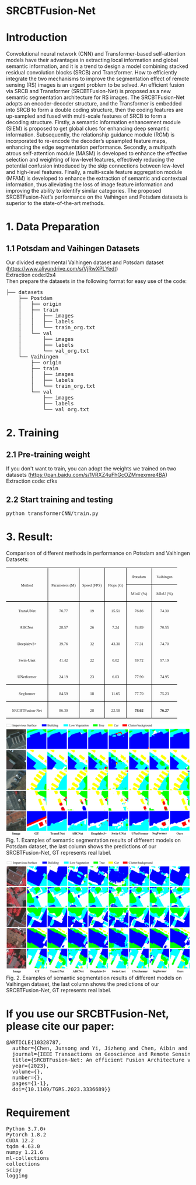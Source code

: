 # SRCBTFusion-Net
# Introduction
Convolutional neural network (CNN) and Transformer-based self-attention models have their advantages in extracting local information and global semantic information, and it is a trend to design a model combining stacked residual convolution blocks (SRCB) and Transformer. How to efficiently integrate the two mechanisms to improve the segmentation effect of remote sensing (RS) images is an urgent problem
to be solved. An efficient fusion via SRCB and Transformer (SRCBTFusion-Net) is proposed as a new semantic segmentation architecture for RS images. The SRCBTFusion-Net adopts an encoder-decoder structure, and the Transformer is embedded into SRCB to form a double coding structure, then the coding features are up-sampled and fused with multi-scale features of SRCB to form a decoding structure. Firstly, a semantic
information enhancement module (SIEM) is proposed to get global clues for enhancing deep semantic information. Subsequently, the relationship guidance module (RGM) is incorporated to re-encode the decoder’s upsampled feature maps, enhancing the edge segmentation performance. Secondly, a multipath atrous self-attention module (MASM) is developed to enhance the effective selection and weighting of low-level features, effectively reducing the potential confusion introduced by the skip connections between low-level and high-level features. Finally, a multi-scale feature aggregation module (MFAM) is developed to enhance the extraction of semantic and contextual information, thus alleviating the loss of image feature information and improving the ability to identify similar categories. The proposed SRCBTFusion-Net’s performance on the Vaihingen and Potsdam datasets is superior to the state-of-the-art methods.
# 1. Data Preparation
## 1.1 Potsdam and Vaihingen Datasets 
Our divided experimental Vaihingen dataset and Potsdam dataset (https://www.aliyundrive.com/s/VjRwXPLYedt)<br>
Extraction code:l2x4<br>
Then prepare the datasets in the following format for easy use of the code:
<pre>├── datasets
    ├── Postdam
    │   ├── origin
    │   ├── train
    │   │   ├── images
    │   │   ├── labels
    │   │   └── train_org.txt
    │   └── val
    │       ├── images
    │       ├── labels
    │       └── val_org.txt
    └── Vaihingen
        ├── origin
        ├── train
        │   ├── images
        │   ├── labels
        │   └── train_org.txt
        └── val
            ├── images
            ├── labels
            └── val_org.txt
</pre>
# 2. Training
## 2.1 Pre-training weight
If you don't want to train, you can adopt the weights we trained on two datasets (https://pan.baidu.com/s/1VRXZ4uFhGcOZMmexmre4BA)<br>
Extraction code: cfks
## 2.2 Start training and testing
<pre>python transformerCNN/train.py</pre>
# 3. Result:
Comparison of different methods in performance on Potsdam and Vaihingen Datasets:
<table class="MsoTableGrid" border="1" cellspacing="0" cellpadding="0" width="469" style="width:351.8pt;border-collapse:collapse;border:none;mso-border-alt:solid windowtext .5pt;
 mso-yfti-tbllook:1184;mso-padding-alt:0cm 5.4pt 0cm 5.4pt">
 <tbody><tr style="mso-yfti-irow:0;mso-yfti-firstrow:yes;height:6.95pt">
  <td width="123" rowspan="2" style="width:92.15pt;border-top:solid windowtext 1.0pt;
  border-left:none;border-bottom:double windowtext 1.5pt;border-right:solid windowtext 1.0pt;
  mso-border-top-alt:solid windowtext .5pt;mso-border-bottom-alt:double windowtext 1.5pt;
  mso-border-right-alt:solid windowtext .5pt;padding:0cm 5.4pt 0cm 5.4pt;
  height:6.95pt">
  <p class="MsoNormal" align="center" style="text-align:center"><span lang="EN-US" style="font-size:8.0pt;font-family:&quot;Times New Roman&quot;,serif;mso-fareast-font-family:
  宋体">Method<o:p></o:p></span></p>
  </td>
  <td width="85" rowspan="2" style="width:63.8pt;border-top:solid windowtext 1.0pt;
  border-left:none;border-bottom:double windowtext 1.5pt;border-right:solid windowtext 1.0pt;
  mso-border-left-alt:solid windowtext .5pt;mso-border-alt:solid windowtext .5pt;
  mso-border-bottom-alt:double windowtext 1.5pt;padding:0cm 5.4pt 0cm 5.4pt;
  height:6.95pt">
  <p class="MsoNormal" align="center" style="text-align:center"><span lang="EN-US" style="font-size:8.0pt;font-family:&quot;Times New Roman&quot;,serif;mso-fareast-font-family:
  宋体">Parameters (M)<o:p></o:p></span></p>
  </td>
  <td width="76" rowspan="2" style="width:2.0cm;border-top:solid windowtext 1.0pt;
  border-left:none;border-bottom:double windowtext 1.5pt;border-right:solid windowtext 1.0pt;
  mso-border-left-alt:solid windowtext .5pt;mso-border-alt:solid windowtext .5pt;
  mso-border-bottom-alt:double windowtext 1.5pt;padding:0cm 5.4pt 0cm 5.4pt;
  height:6.95pt">
  <p class="MsoNormal" align="center" style="text-align:center"><span lang="EN-US" style="font-size:8.0pt;font-family:&quot;Times New Roman&quot;,serif;mso-fareast-font-family:
  宋体">Speed (FPS)<o:p></o:p></span></p>
  </td>
  <td width="57" rowspan="2" style="width:42.55pt;border-top:solid windowtext 1.0pt;
  border-left:none;border-bottom:double windowtext 1.5pt;border-right:solid windowtext 1.0pt;
  mso-border-left-alt:solid windowtext .5pt;mso-border-alt:solid windowtext .5pt;
  mso-border-bottom-alt:double windowtext 1.5pt;padding:0cm 5.4pt 0cm 5.4pt;
  height:6.95pt">
  <p class="MsoNormal" align="center" style="text-align:center"><span lang="EN-US" style="font-size:8.0pt;font-family:&quot;Times New Roman&quot;,serif;mso-fareast-font-family:
  宋体">Flops (G)<o:p></o:p></span></p>
  </td>
  <td width="66" style="width:49.6pt;border-top:solid windowtext 1.0pt;
  border-left:none;border-bottom:solid windowtext 1.0pt;border-right:none;
  mso-border-left-alt:solid windowtext .5pt;mso-border-top-alt:solid windowtext .5pt;
  mso-border-left-alt:solid windowtext .5pt;mso-border-bottom-alt:solid windowtext .5pt;
  padding:0cm 5.4pt 0cm 5.4pt;height:6.95pt">
  <p class="MsoNormal" align="center" style="text-align:center"><span lang="EN-US" style="font-size:8.0pt;font-family:&quot;Times New Roman&quot;,serif;mso-fareast-font-family:
  宋体;color:black;mso-themecolor:text1">Potsdam</span><span lang="EN-US" style="font-size:8.0pt;font-family:&quot;Times New Roman&quot;,serif;mso-fareast-font-family:
  宋体"><o:p></o:p></span></p>
  </td>
  <td width="63" style="width:47.0pt;border:solid windowtext 1.0pt;border-right:
  none;mso-border-top-alt:solid windowtext .5pt;mso-border-left-alt:solid windowtext .5pt;
  mso-border-bottom-alt:solid windowtext .5pt;padding:0cm 5.4pt 0cm 5.4pt;
  height:6.95pt">
  <p class="MsoNormal" align="center" style="text-align:center"><span lang="EN-US" style="font-size:8.0pt;font-family:&quot;Times New Roman&quot;,serif;mso-fareast-font-family:
  宋体">Vaihingen<o:p></o:p></span></p>
  </td>
 </tr>
 <tr style="mso-yfti-irow:1;height:6.95pt">
  <td width="66" style="width:49.6pt;border-top:none;border-left:none;border-bottom:
  double windowtext 1.5pt;border-right:solid windowtext 1.0pt;mso-border-top-alt:
  solid windowtext .5pt;mso-border-left-alt:solid windowtext .5pt;mso-border-alt:
  solid windowtext .5pt;mso-border-bottom-alt:double windowtext 1.5pt;
  padding:0cm 5.4pt 0cm 5.4pt;height:6.95pt">
  <p class="MsoNormal" align="center" style="text-align:center"><span lang="EN-US" style="font-size:8.0pt;font-family:&quot;Times New Roman&quot;,serif;mso-fareast-font-family:
  宋体">MIoU (%)<o:p></o:p></span></p>
  </td>
  <td width="63" style="width:47.0pt;border:none;border-bottom:double windowtext 1.5pt;
  mso-border-top-alt:solid windowtext .5pt;mso-border-left-alt:solid windowtext .5pt;
  padding:0cm 5.4pt 0cm 5.4pt;height:6.95pt">
  <p class="MsoNormal" align="center" style="text-align:center"><span lang="EN-US" style="font-size:8.0pt;font-family:&quot;Times New Roman&quot;,serif;mso-fareast-font-family:
  宋体">MIoU (%)<o:p></o:p></span></p>
  </td>
 </tr>
 <tr style="mso-yfti-irow:2;height:6.95pt">
  <td width="123" style="width:92.15pt;border:none;border-right:solid windowtext 1.0pt;
  mso-border-top-alt:double windowtext 1.5pt;mso-border-top-alt:double windowtext 1.5pt;
  mso-border-right-alt:solid windowtext .5pt;padding:0cm 5.4pt 0cm 5.4pt;
  height:6.95pt">
  <p class="MsoNormal" align="center" style="text-align:center"><span class="SpellE"><span lang="EN-US" style="font-size:8.0pt;font-family:&quot;Times New Roman&quot;,serif;
  mso-fareast-font-family:宋体">TransUNet</span></span><span lang="EN-US" style="font-size:8.0pt;font-family:&quot;Times New Roman&quot;,serif;mso-fareast-font-family:
  宋体"><o:p></o:p></span></p>
  </td>
  <td width="85" style="width:63.8pt;border:none;border-right:solid windowtext 1.0pt;
  mso-border-top-alt:double windowtext 1.5pt;mso-border-left-alt:solid windowtext .5pt;
  mso-border-top-alt:double windowtext 1.5pt;mso-border-left-alt:solid windowtext .5pt;
  mso-border-right-alt:solid windowtext .5pt;padding:0cm 5.4pt 0cm 5.4pt;
  height:6.95pt">
  <p class="MsoNormal" align="center" style="text-align:center"><span lang="EN-US" style="font-size:8.0pt;font-family:&quot;Times New Roman&quot;,serif;mso-fareast-font-family:
  宋体">76.77<o:p></o:p></span></p>
  </td>
  <td width="76" style="width:2.0cm;border:none;border-right:solid windowtext 1.0pt;
  mso-border-top-alt:double windowtext 1.5pt;mso-border-left-alt:solid windowtext .5pt;
  mso-border-top-alt:double windowtext 1.5pt;mso-border-left-alt:solid windowtext .5pt;
  mso-border-right-alt:solid windowtext .5pt;padding:0cm 5.4pt 0cm 5.4pt;
  height:6.95pt">
  <p class="MsoNormal" align="center" style="text-align:center"><span lang="EN-US" style="font-size:8.0pt;font-family:&quot;Times New Roman&quot;,serif;mso-fareast-font-family:
  宋体">19<o:p></o:p></span></p>
  </td>
  <td width="57" style="width:42.55pt;border:none;border-right:solid windowtext 1.0pt;
  mso-border-top-alt:double windowtext 1.5pt;mso-border-left-alt:solid windowtext .5pt;
  mso-border-top-alt:double windowtext 1.5pt;mso-border-left-alt:solid windowtext .5pt;
  mso-border-right-alt:solid windowtext .5pt;padding:0cm 5.4pt 0cm 5.4pt;
  height:6.95pt">
  <p class="MsoNormal" align="center" style="text-align:center"><span lang="EN-US" style="font-size:8.0pt;font-family:&quot;Times New Roman&quot;,serif;mso-fareast-font-family:
  宋体">15.51<o:p></o:p></span></p>
  </td>
  <td width="66" style="width:49.6pt;border:none;border-right:solid windowtext 1.0pt;
  mso-border-top-alt:double windowtext 1.5pt;mso-border-left-alt:solid windowtext .5pt;
  mso-border-top-alt:double windowtext 1.5pt;mso-border-left-alt:solid windowtext .5pt;
  mso-border-right-alt:solid windowtext .5pt;padding:0cm 5.4pt 0cm 5.4pt;
  height:6.95pt">
  <p class="MsoNormal" align="center" style="text-align:center"><span lang="EN-US" style="font-size:8.0pt;font-family:&quot;Times New Roman&quot;,serif;mso-fareast-font-family:
  宋体">76.86<o:p></o:p></span></p>
  </td>
  <td width="63" style="width:47.0pt;border:none;mso-border-top-alt:double windowtext 1.5pt;
  mso-border-left-alt:solid windowtext .5pt;padding:0cm 5.4pt 0cm 5.4pt;
  height:6.95pt">
  <p class="MsoNormal" align="center" style="text-align:center"><span lang="EN-US" style="font-size:8.0pt;font-family:&quot;Times New Roman&quot;,serif;mso-fareast-font-family:
  宋体">74.30<o:p></o:p></span></p>
  </td>
 </tr>
 <tr style="mso-yfti-irow:3;height:6.95pt">
  <td width="123" style="width:92.15pt;border:none;border-right:solid windowtext 1.0pt;
  mso-border-right-alt:solid windowtext .5pt;padding:0cm 5.4pt 0cm 5.4pt;
  height:6.95pt">
  <p class="MsoNormal" align="center" style="text-align:center"><span class="SpellE"><span lang="EN-US" style="font-size:8.0pt;font-family:&quot;Times New Roman&quot;,serif;
  mso-fareast-font-family:宋体">ABCNet</span></span><!--[if supportFields]><span
  lang=EN-US style='font-size:8.0pt;font-family:"Times New Roman",serif;
  mso-fareast-font-family:宋体'><span style='mso-element:field-begin'></span> REF
  _Ref135246882 \r \h<span style='mso-spacerun:yes'>&nbsp; </span>\*
  MERGEFORMAT <span style='mso-element:field-separator'></span></span><![endif]--><span lang="EN-US" style="font-size:8.0pt;font-family:&quot;Times New Roman&quot;,serif;
  mso-fareast-font-family:宋体"><span style="mso-spacerun:yes">&nbsp;</span><!--[if gte mso 9]><xml>
   <w:data>08D0C9EA79F9BACE118C8200AA004BA90B02000000080000000E0000005F005200650066003100330035003200340036003800380032000000</w:data>
  </xml><![endif]--></span><!--[if supportFields]><span lang=EN-US
  style='font-size:8.0pt;font-family:"Times New Roman",serif;mso-fareast-font-family:
  宋体'><span style='mso-element:field-end'></span></span><![endif]--><span lang="EN-US" style="font-size:8.0pt;font-family:&quot;Times New Roman&quot;,serif;
  mso-fareast-font-family:宋体"><o:p></o:p></span></p>
  </td>
  <td width="85" style="width:63.8pt;border:none;border-right:solid windowtext 1.0pt;
  mso-border-left-alt:solid windowtext .5pt;mso-border-left-alt:solid windowtext .5pt;
  mso-border-right-alt:solid windowtext .5pt;padding:0cm 5.4pt 0cm 5.4pt;
  height:6.95pt">
  <p class="MsoNormal" align="center" style="text-align:center"><span lang="EN-US" style="font-size:8.0pt;font-family:&quot;Times New Roman&quot;,serif;mso-fareast-font-family:
  宋体">28.57<o:p></o:p></span></p>
  </td>
  <td width="76" style="width:2.0cm;border:none;border-right:solid windowtext 1.0pt;
  mso-border-left-alt:solid windowtext .5pt;mso-border-left-alt:solid windowtext .5pt;
  mso-border-right-alt:solid windowtext .5pt;padding:0cm 5.4pt 0cm 5.4pt;
  height:6.95pt">
  <p class="MsoNormal" align="center" style="text-align:center"><span lang="EN-US" style="font-size:8.0pt;font-family:&quot;Times New Roman&quot;,serif;mso-fareast-font-family:
  宋体">26<o:p></o:p></span></p>
  </td>
  <td width="57" style="width:42.55pt;border:none;border-right:solid windowtext 1.0pt;
  mso-border-left-alt:solid windowtext .5pt;mso-border-left-alt:solid windowtext .5pt;
  mso-border-right-alt:solid windowtext .5pt;padding:0cm 5.4pt 0cm 5.4pt;
  height:6.95pt">
  <p class="MsoNormal" align="center" style="text-align:center"><span lang="EN-US" style="font-size:8.0pt;font-family:&quot;Times New Roman&quot;,serif;mso-fareast-font-family:
  宋体">7.24<o:p></o:p></span></p>
  </td>
  <td width="66" style="width:49.6pt;border:none;border-right:solid windowtext 1.0pt;
  mso-border-left-alt:solid windowtext .5pt;mso-border-left-alt:solid windowtext .5pt;
  mso-border-right-alt:solid windowtext .5pt;padding:0cm 5.4pt 0cm 5.4pt;
  height:6.95pt">
  <p class="MsoNormal" align="center" style="text-align:center"><span lang="EN-US" style="font-size:8.0pt;font-family:&quot;Times New Roman&quot;,serif;mso-fareast-font-family:
  宋体">74.89<o:p></o:p></span></p>
  </td>
  <td width="63" style="width:47.0pt;border:none;mso-border-left-alt:solid windowtext .5pt;
  padding:0cm 5.4pt 0cm 5.4pt;height:6.95pt">
  <p class="MsoNormal" align="center" style="text-align:center"><span lang="EN-US" style="font-size:8.0pt;font-family:&quot;Times New Roman&quot;,serif;mso-fareast-font-family:
  宋体">70.55<o:p></o:p></span></p>
  </td>
 </tr>
 <tr style="mso-yfti-irow:4;height:6.95pt">
  <td width="123" style="width:92.15pt;border:none;border-right:solid windowtext 1.0pt;
  mso-border-right-alt:solid windowtext .5pt;padding:0cm 5.4pt 0cm 5.4pt;
  height:6.95pt">
  <p class="MsoNormal" align="center" style="text-align:center"><span lang="EN-US" style="font-size:8.0pt;font-family:&quot;Times New Roman&quot;,serif;mso-fareast-font-family:
  宋体">Deeplabv3+ <o:p></o:p></span></p>
  </td>
  <td width="85" style="width:63.8pt;border:none;border-right:solid windowtext 1.0pt;
  mso-border-left-alt:solid windowtext .5pt;mso-border-left-alt:solid windowtext .5pt;
  mso-border-right-alt:solid windowtext .5pt;padding:0cm 5.4pt 0cm 5.4pt;
  height:6.95pt">
  <p class="MsoNormal" align="center" style="text-align:center"><span lang="EN-US" style="font-size:8.0pt;font-family:&quot;Times New Roman&quot;,serif;mso-fareast-font-family:
  宋体">39.76<o:p></o:p></span></p>
  </td>
  <td width="76" style="width:2.0cm;border:none;border-right:solid windowtext 1.0pt;
  mso-border-left-alt:solid windowtext .5pt;mso-border-left-alt:solid windowtext .5pt;
  mso-border-right-alt:solid windowtext .5pt;padding:0cm 5.4pt 0cm 5.4pt;
  height:6.95pt">
  <p class="MsoNormal" align="center" style="text-align:center"><span lang="EN-US" style="font-size:8.0pt;font-family:&quot;Times New Roman&quot;,serif;mso-fareast-font-family:
  宋体">32<o:p></o:p></span></p>
  </td>
  <td width="57" style="width:42.55pt;border:none;border-right:solid windowtext 1.0pt;
  mso-border-left-alt:solid windowtext .5pt;mso-border-left-alt:solid windowtext .5pt;
  mso-border-right-alt:solid windowtext .5pt;padding:0cm 5.4pt 0cm 5.4pt;
  height:6.95pt">
  <p class="MsoNormal" align="center" style="text-align:center"><span lang="EN-US" style="font-size:8.0pt;font-family:&quot;Times New Roman&quot;,serif;mso-fareast-font-family:
  宋体">43.30<o:p></o:p></span></p>
  </td>
  <td width="66" style="width:49.6pt;border:none;border-right:solid windowtext 1.0pt;
  mso-border-left-alt:solid windowtext .5pt;mso-border-left-alt:solid windowtext .5pt;
  mso-border-right-alt:solid windowtext .5pt;padding:0cm 5.4pt 0cm 5.4pt;
  height:6.95pt">
  <p class="MsoNormal" align="center" style="text-align:center"><span lang="EN-US" style="font-size:8.0pt;font-family:&quot;Times New Roman&quot;,serif;mso-fareast-font-family:
  宋体">77.31<o:p></o:p></span></p>
  </td>
  <td width="63" style="width:47.0pt;border:none;mso-border-left-alt:solid windowtext .5pt;
  padding:0cm 5.4pt 0cm 5.4pt;height:6.95pt">
  <p class="MsoNormal" align="center" style="text-align:center"><span lang="EN-US" style="font-size:8.0pt;font-family:&quot;Times New Roman&quot;,serif;mso-fareast-font-family:
  宋体">74.70<o:p></o:p></span></p>
  </td>
 </tr>
 <tr style="mso-yfti-irow:5;height:6.95pt">
  <td width="123" style="width:92.15pt;border:none;border-right:solid windowtext 1.0pt;
  mso-border-right-alt:solid windowtext .5pt;padding:0cm 5.4pt 0cm 5.4pt;
  height:6.95pt">
  <p class="MsoNormal" align="center" style="text-align:center"><span lang="EN-US" style="font-size:8.0pt;font-family:&quot;Times New Roman&quot;,serif;mso-fareast-font-family:
  宋体">Swin-<span class="SpellE"><span style="color:black;mso-themecolor:text1">Un</span>et</span><o:p></o:p></span></p>
  </td>
  <td width="85" style="width:63.8pt;border:none;border-right:solid windowtext 1.0pt;
  mso-border-left-alt:solid windowtext .5pt;mso-border-left-alt:solid windowtext .5pt;
  mso-border-right-alt:solid windowtext .5pt;padding:0cm 5.4pt 0cm 5.4pt;
  height:6.95pt">
  <p class="MsoNormal" align="center" style="text-align:center"><span lang="EN-US" style="font-size:8.0pt;font-family:&quot;Times New Roman&quot;,serif;mso-fareast-font-family:
  宋体">41.42<o:p></o:p></span></p>
  </td>
  <td width="76" style="width:2.0cm;border:none;border-right:solid windowtext 1.0pt;
  mso-border-left-alt:solid windowtext .5pt;mso-border-left-alt:solid windowtext .5pt;
  mso-border-right-alt:solid windowtext .5pt;padding:0cm 5.4pt 0cm 5.4pt;
  height:6.95pt">
  <p class="MsoNormal" align="center" style="text-align:center"><span lang="EN-US" style="font-size:8.0pt;font-family:&quot;Times New Roman&quot;,serif;mso-fareast-font-family:
  宋体">22<o:p></o:p></span></p>
  </td>
  <td width="57" style="width:42.55pt;border:none;border-right:solid windowtext 1.0pt;
  mso-border-left-alt:solid windowtext .5pt;mso-border-left-alt:solid windowtext .5pt;
  mso-border-right-alt:solid windowtext .5pt;padding:0cm 5.4pt 0cm 5.4pt;
  height:6.95pt">
  <p class="MsoNormal" align="center" style="text-align:center"><span lang="EN-US" style="font-size:8.0pt;font-family:&quot;Times New Roman&quot;,serif;mso-fareast-font-family:
  宋体">0.02<o:p></o:p></span></p>
  </td>
  <td width="66" style="width:49.6pt;border:none;border-right:solid windowtext 1.0pt;
  mso-border-left-alt:solid windowtext .5pt;mso-border-left-alt:solid windowtext .5pt;
  mso-border-right-alt:solid windowtext .5pt;padding:0cm 5.4pt 0cm 5.4pt;
  height:6.95pt">
  <p class="MsoNormal" align="center" style="text-align:center"><span lang="EN-US" style="font-size:8.0pt;font-family:&quot;Times New Roman&quot;,serif;mso-fareast-font-family:
  宋体">59.72<o:p></o:p></span></p>
  </td>
  <td width="63" style="width:47.0pt;border:none;mso-border-left-alt:solid windowtext .5pt;
  padding:0cm 5.4pt 0cm 5.4pt;height:6.95pt">
  <p class="MsoNormal" align="center" style="text-align:center"><span lang="EN-US" style="font-size:8.0pt;font-family:&quot;Times New Roman&quot;,serif;mso-fareast-font-family:
  宋体">57.19<o:p></o:p></span></p>
  </td>
 </tr>
 <tr style="mso-yfti-irow:6;height:6.95pt">
  <td width="123" style="width:92.15pt;border-top:none;border-left:none;
  border-bottom:solid windowtext 1.0pt;border-right:solid windowtext 1.0pt;
  mso-border-bottom-alt:solid windowtext .5pt;mso-border-right-alt:solid windowtext .5pt;
  padding:0cm 5.4pt 0cm 5.4pt;height:6.95pt">
  <p class="MsoNormal" align="center" style="text-align:center"><span class="SpellE"><span lang="EN-US" style="font-size:8.0pt;font-family:&quot;Times New Roman&quot;,serif;
  mso-fareast-font-family:宋体">UNetformer</span></span><span lang="EN-US" style="font-size:8.0pt;font-family:&quot;Times New Roman&quot;,serif;mso-fareast-font-family:
  宋体;color:#0070C0"> </span><span lang="EN-US" style="font-size:8.0pt;font-family:
  &quot;Times New Roman&quot;,serif;mso-fareast-font-family:宋体"><o:p></o:p></span></p>
  </td>
  <td width="85" style="width:63.8pt;border-top:none;border-left:none;border-bottom:
  solid windowtext 1.0pt;border-right:solid windowtext 1.0pt;mso-border-left-alt:
  solid windowtext .5pt;mso-border-left-alt:solid windowtext .5pt;mso-border-bottom-alt:
  solid windowtext .5pt;mso-border-right-alt:solid windowtext .5pt;padding:
  0cm 5.4pt 0cm 5.4pt;height:6.95pt">
  <p class="MsoNormal" align="center" style="text-align:center"><span lang="EN-US" style="font-size:8.0pt;font-family:&quot;Times New Roman&quot;,serif;mso-fareast-font-family:
  宋体">24.19<o:p></o:p></span></p>
  </td>
  <td width="76" style="width:2.0cm;border-top:none;border-left:none;border-bottom:
  solid windowtext 1.0pt;border-right:solid windowtext 1.0pt;mso-border-left-alt:
  solid windowtext .5pt;mso-border-left-alt:solid windowtext .5pt;mso-border-bottom-alt:
  solid windowtext .5pt;mso-border-right-alt:solid windowtext .5pt;padding:
  0cm 5.4pt 0cm 5.4pt;height:6.95pt">
  <p class="MsoNormal" align="center" style="text-align:center"><span lang="EN-US" style="font-size:8.0pt;font-family:&quot;Times New Roman&quot;,serif;mso-fareast-font-family:
  宋体">23<o:p></o:p></span></p>
  </td>
  <td width="57" style="width:42.55pt;border-top:none;border-left:none;
  border-bottom:solid windowtext 1.0pt;border-right:solid windowtext 1.0pt;
  mso-border-left-alt:solid windowtext .5pt;mso-border-left-alt:solid windowtext .5pt;
  mso-border-bottom-alt:solid windowtext .5pt;mso-border-right-alt:solid windowtext .5pt;
  padding:0cm 5.4pt 0cm 5.4pt;height:6.95pt">
  <p class="MsoNormal" align="center" style="text-align:center"><span lang="EN-US" style="font-size:8.0pt;font-family:&quot;Times New Roman&quot;,serif;mso-fareast-font-family:
  宋体">6.03<o:p></o:p></span></p>
  </td>
  <td width="66" style="width:49.6pt;border-top:none;border-left:none;border-bottom:
  solid windowtext 1.0pt;border-right:solid windowtext 1.0pt;mso-border-left-alt:
  solid windowtext .5pt;mso-border-left-alt:solid windowtext .5pt;mso-border-bottom-alt:
  solid windowtext .5pt;mso-border-right-alt:solid windowtext .5pt;padding:
  0cm 5.4pt 0cm 5.4pt;height:6.95pt">
  <p class="MsoNormal" align="center" style="text-align:center"><span lang="EN-US" style="font-size:8.0pt;font-family:&quot;Times New Roman&quot;,serif;mso-fareast-font-family:
  宋体">77.90<o:p></o:p></span></p>
  </td>
  <td width="63" style="width:47.0pt;border:none;border-bottom:solid windowtext 1.0pt;
  mso-border-left-alt:solid windowtext .5pt;mso-border-left-alt:solid windowtext .5pt;
  mso-border-bottom-alt:solid windowtext .5pt;padding:0cm 5.4pt 0cm 5.4pt;
  height:6.95pt">
  <p class="MsoNormal" align="center" style="text-align:center"><span lang="EN-US" style="font-size:8.0pt;font-family:&quot;Times New Roman&quot;,serif;mso-fareast-font-family:
  宋体">74.95<o:p></o:p></span></p>
  </td>
 </tr>
 <tr style="mso-yfti-irow:7;height:6.95pt">
  <td width="123" style="width:92.15pt;border-top:none;border-left:none;
  border-bottom:solid windowtext 1.0pt;border-right:solid windowtext 1.0pt;
  mso-border-bottom-alt:solid windowtext .5pt;mso-border-right-alt:solid windowtext .5pt;
  padding:0cm 5.4pt 0cm 5.4pt;height:6.95pt">
  <p class="MsoNormal" align="center" style="text-align:center"><span class="SpellE"><span lang="EN-US" style="font-size:8.0pt;font-family:&quot;Times New Roman&quot;,serif;
  mso-fareast-font-family:宋体">Segformer</span></span><span lang="EN-US" style="font-size:8.0pt;font-family:&quot;Times New Roman&quot;,serif;mso-fareast-font-family:
  宋体"> <o:p></o:p></span></p>
  </td>
  <td width="85" style="width:63.8pt;border-top:none;border-left:none;border-bottom:
  solid windowtext 1.0pt;border-right:solid windowtext 1.0pt;mso-border-left-alt:
  solid windowtext .5pt;mso-border-left-alt:solid windowtext .5pt;mso-border-bottom-alt:
  solid windowtext .5pt;mso-border-right-alt:solid windowtext .5pt;padding:
  0cm 5.4pt 0cm 5.4pt;height:6.95pt">
  <p class="MsoNormal" align="center" style="text-align:center"><span lang="EN-US" style="font-size:8.0pt;font-family:&quot;Times New Roman&quot;,serif;mso-fareast-font-family:
  宋体">84.59<o:p></o:p></span></p>
  </td>
  <td width="76" style="width:2.0cm;border-top:none;border-left:none;border-bottom:
  solid windowtext 1.0pt;border-right:solid windowtext 1.0pt;mso-border-left-alt:
  solid windowtext .5pt;mso-border-left-alt:solid windowtext .5pt;mso-border-bottom-alt:
  solid windowtext .5pt;mso-border-right-alt:solid windowtext .5pt;padding:
  0cm 5.4pt 0cm 5.4pt;height:6.95pt">
  <p class="MsoNormal" align="center" style="text-align:center"><span lang="EN-US" style="font-size:8.0pt;font-family:&quot;Times New Roman&quot;,serif;mso-fareast-font-family:
  宋体">18<o:p></o:p></span></p>
  </td>
  <td width="57" style="width:42.55pt;border-top:none;border-left:none;
  border-bottom:solid windowtext 1.0pt;border-right:solid windowtext 1.0pt;
  mso-border-left-alt:solid windowtext .5pt;mso-border-left-alt:solid windowtext .5pt;
  mso-border-bottom-alt:solid windowtext .5pt;mso-border-right-alt:solid windowtext .5pt;
  padding:0cm 5.4pt 0cm 5.4pt;height:6.95pt">
  <p class="MsoNormal" align="center" style="text-align:center"><span lang="EN-US" style="font-size:8.0pt;font-family:&quot;Times New Roman&quot;,serif;mso-fareast-font-family:
  宋体">11.65<o:p></o:p></span></p>
  </td>
  <td width="66" style="width:49.6pt;border-top:none;border-left:none;border-bottom:
  solid windowtext 1.0pt;border-right:solid windowtext 1.0pt;mso-border-left-alt:
  solid windowtext .5pt;mso-border-left-alt:solid windowtext .5pt;mso-border-bottom-alt:
  solid windowtext .5pt;mso-border-right-alt:solid windowtext .5pt;padding:
  0cm 5.4pt 0cm 5.4pt;height:6.95pt">
  <p class="MsoNormal" align="center" style="text-align:center"><span lang="EN-US" style="font-size:8.0pt;font-family:&quot;Times New Roman&quot;,serif;mso-fareast-font-family:
  宋体">77.70<o:p></o:p></span></p>
  </td>
  <td width="63" style="width:47.0pt;border:none;border-bottom:solid windowtext 1.0pt;
  mso-border-left-alt:solid windowtext .5pt;mso-border-left-alt:solid windowtext .5pt;
  mso-border-bottom-alt:solid windowtext .5pt;padding:0cm 5.4pt 0cm 5.4pt;
  height:6.95pt">
  <p class="MsoNormal" align="center" style="text-align:center"><span lang="EN-US" style="font-size:8.0pt;font-family:&quot;Times New Roman&quot;,serif;mso-fareast-font-family:
  宋体">75.23<o:p></o:p></span></p>
  </td>
 </tr>
 <tr style="mso-yfti-irow:8;mso-yfti-lastrow:yes;height:6.95pt">
  <td width="123" style="width:92.15pt;border-top:none;border-left:none;
  border-bottom:solid windowtext 1.0pt;border-right:solid windowtext 1.0pt;
  mso-border-top-alt:solid windowtext .5pt;mso-border-top-alt:solid windowtext .5pt;
  mso-border-bottom-alt:solid windowtext .5pt;mso-border-right-alt:solid windowtext .5pt;
  padding:0cm 5.4pt 0cm 5.4pt;height:6.95pt">
  <p class="MsoNormal" align="center" style="text-align:center"><span class="SpellE"><span lang="EN-US" style="font-size:8.0pt;font-family:&quot;Times New Roman&quot;,serif;
  mso-fareast-font-family:宋体">SRCBTFusion</span></span><span lang="EN-US" style="font-size:8.0pt;font-family:&quot;Times New Roman&quot;,serif;mso-fareast-font-family:
  宋体">-Net<o:p></o:p></span></p>
  </td>
  <td width="85" style="width:63.8pt;border-top:none;border-left:none;border-bottom:
  solid windowtext 1.0pt;border-right:solid windowtext 1.0pt;mso-border-top-alt:
  solid windowtext .5pt;mso-border-left-alt:solid windowtext .5pt;mso-border-alt:
  solid windowtext .5pt;padding:0cm 5.4pt 0cm 5.4pt;height:6.95pt">
  <p class="MsoNormal" align="center" style="text-align:center"><span lang="EN-US" style="font-size:8.0pt;font-family:&quot;Times New Roman&quot;,serif;mso-fareast-font-family:
  宋体">86.30<o:p></o:p></span></p>
  </td>
  <td width="76" style="width:2.0cm;border-top:none;border-left:none;border-bottom:
  solid windowtext 1.0pt;border-right:solid windowtext 1.0pt;mso-border-top-alt:
  solid windowtext .5pt;mso-border-left-alt:solid windowtext .5pt;mso-border-alt:
  solid windowtext .5pt;padding:0cm 5.4pt 0cm 5.4pt;height:6.95pt">
  <p class="MsoNormal" align="center" style="text-align:center"><span lang="EN-US" style="font-size:8.0pt;font-family:&quot;Times New Roman&quot;,serif;mso-fareast-font-family:
  宋体">28<o:p></o:p></span></p>
  </td>
  <td width="57" style="width:42.55pt;border-top:none;border-left:none;
  border-bottom:solid windowtext 1.0pt;border-right:solid windowtext 1.0pt;
  mso-border-top-alt:solid windowtext .5pt;mso-border-left-alt:solid windowtext .5pt;
  mso-border-alt:solid windowtext .5pt;padding:0cm 5.4pt 0cm 5.4pt;height:6.95pt">
  <p class="MsoNormal" align="center" style="text-align:center"><span lang="EN-US" style="font-size:8.0pt;font-family:&quot;Times New Roman&quot;,serif;mso-fareast-font-family:
  宋体">22.58<o:p></o:p></span></p>
  </td>
  <td width="66" style="width:49.6pt;border-top:none;border-left:none;border-bottom:
  solid windowtext 1.0pt;border-right:solid windowtext 1.0pt;mso-border-top-alt:
  solid windowtext .5pt;mso-border-left-alt:solid windowtext .5pt;mso-border-alt:
  solid windowtext .5pt;padding:0cm 5.4pt 0cm 5.4pt;height:6.95pt">
  <p class="MsoNormal" align="center" style="text-align:center"><b><span lang="EN-US" style="font-size:8.0pt;font-family:&quot;Times New Roman&quot;,serif">78.62</span></b><span lang="EN-US" style="font-size:8.0pt;font-family:&quot;Times New Roman&quot;,serif;
  mso-fareast-font-family:宋体"><o:p></o:p></span></p>
  </td>
  <td width="63" style="width:47.0pt;border:none;border-bottom:solid windowtext 1.0pt;
  mso-border-top-alt:solid windowtext .5pt;mso-border-left-alt:solid windowtext .5pt;
  mso-border-top-alt:solid windowtext .5pt;mso-border-left-alt:solid windowtext .5pt;
  mso-border-bottom-alt:solid windowtext .5pt;padding:0cm 5.4pt 0cm 5.4pt;
  height:6.95pt">
  <p class="MsoNormal" align="center" style="text-align:center"><b><span lang="EN-US" style="font-size:8.0pt;font-family:&quot;Times New Roman&quot;,serif;
  mso-fareast-font-family:宋体">76.27<o:p></o:p></span></b></p>
  </td>
 </tr>
</tbody></table>

![image](https://github.com/js257/SRCBTFusion-Net/blob/3be7237948769651c2eb4e23246cd6b944ed0fb5/figure/fig13.jpg)<br>
Fig. 1. Examples of semantic segmentation results of different models on Potsdam dataset, the last column shows the predictions of our SRCBTFusion-Net, GT represents real label.<br>

![image](https://github.com/js257/SRCBTFusion-Net/blob/3be7237948769651c2eb4e23246cd6b944ed0fb5/figure/fig14.jpg)<br>
Fig. 2. Examples of semantic segmentation results of different models on Vaihingen dataset, the last column shows the predictions of our SRCBTFusion-Net, GT represents real label.<br>
# If you use our SRCBTFusion-Net, please cite our paper:
<pre>
@ARTICLE{10328787,
  author={Chen, Junsong and Yi, Jizheng and Chen, Aibin and Lin, Hui},
  journal={IEEE Transactions on Geoscience and Remote Sensing}, 
  title={SRCBTFusion-Net: An efficient Fusion Architecture via Stacked Residual Convolution Blocks and Transformer for Remote Sensing Image Semantic Segmentation}, 
  year={2023},
  volume={},
  number={},
  pages={1-1},
  doi={10.1109/TGRS.2023.3336689}}
</pre>
# Requirement
<pre>Python 3.7.0+
Pytorch 1.8.2
CUDA 12.2
tqdm 4.63.0
numpy 1.21.6
ml-collections
collections
scipy
logging
</pre>
